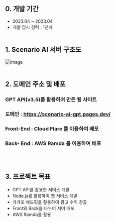 ## 0. 개발 기간
* 2023.04 ~ 2023.04
* 개발 당시 경력 : 1년차
<br/><br/>
## 1. Scenario AI 서버 구조도
![image](https://github.com/JeonDaehong/VariousAI_Project/assets/90895144/310345de-62ff-4db0-915b-6abf67442ba2)
<br/><br/>
## 2. 도메인 주소 및 배포
### GPT API(v3.5)를 활용하여 만든 웹 사이트
### 도메인 : https://scenario-ai-gpt.pages.dev/
### Front-End : Cloud Flare 를 이용하여 배포
### Back- End : AWS Ramda 를 이용하여 배포
<br/><br/>
## 3. 프로젝트 목표
* GPT API를 활용한 서비스 개발
* Node.js를 활용하여 웹 서비스 개발
* 카카오 애드핏을 활용하여 광고 수익 창출
* Front와 Back을 나누어 서버 배포
* AWS Ramda를 활용
